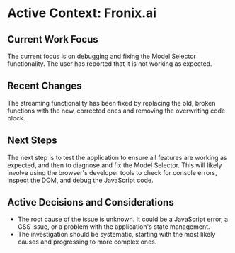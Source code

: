 # Active Context: Fronix.ai

## Current Work Focus

The current focus is on debugging and fixing the Model Selector functionality. The user has reported that it is not working as expected.

## Recent Changes

The streaming functionality has been fixed by replacing the old, broken functions with the new, corrected ones and removing the overwriting code block.

## Next Steps

The next step is to test the application to ensure all features are working as expected, and then to diagnose and fix the Model Selector. This will likely involve using the browser's developer tools to check for console errors, inspect the DOM, and debug the JavaScript code.

## Active Decisions and Considerations

- The root cause of the issue is unknown. It could be a JavaScript error, a CSS issue, or a problem with the application's state management.
- The investigation should be systematic, starting with the most likely causes and progressing to more complex ones.
